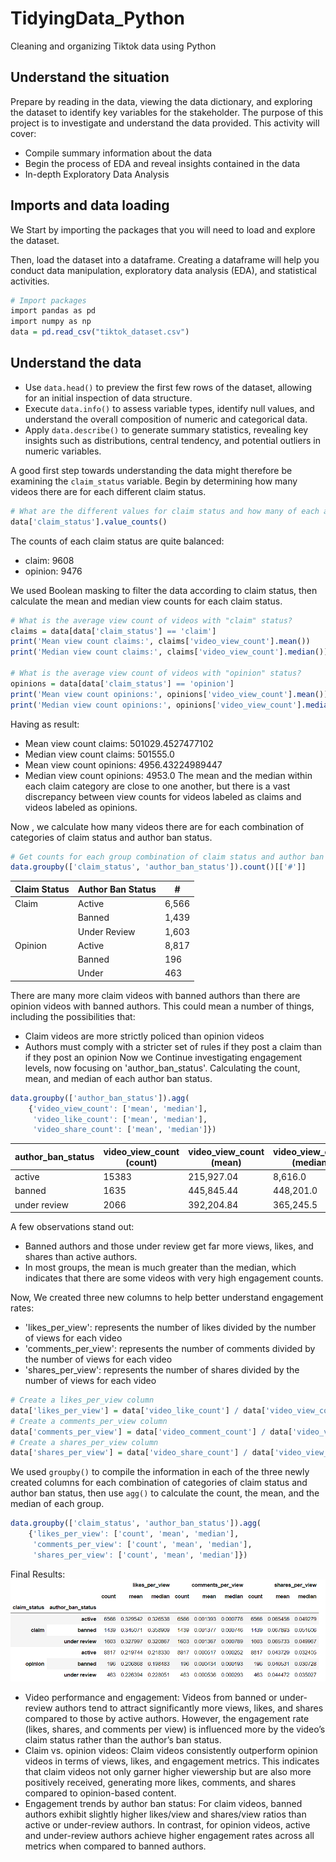 # TidyingData_Python
Cleaning and organizing Tiktok data using Python
## Understand the situation
Prepare by reading in the data, viewing the data dictionary, and exploring the dataset to identify key variables for the stakeholder.
The purpose of this project is to investigate and understand the data provided. This activity will cover:
- Compile summary information about the data
- Begin the process of EDA and reveal insights contained in the data
- In-depth Exploratory Data Analysis
## Imports and data loading
We Start by importing the packages that you will need to load and explore the dataset.

Then, load the dataset into a dataframe. Creating a dataframe will help you conduct data manipulation, exploratory data analysis (EDA), and statistical activities.
```r
# Import packages
import pandas as pd
import numpy as np
data = pd.read_csv("tiktok_dataset.csv")
```
## Understand the data
- Use `data.head()` to preview the first few rows of the dataset, allowing for an initial inspection of data structure.
- Execute `data.info()` to assess variable types, identify null values, and understand the overall composition of numeric and categorical data.
- Apply `data.describe()` to generate summary statistics, revealing key insights such as distributions, central tendency, and potential outliers in numeric variables.

A good first step towards understanding the data might therefore be examining the `claim_status` variable. Begin by determining how many videos there are for each different claim status.
```r
# What are the different values for claim status and how many of each are in the data?
data['claim_status'].value_counts()
```
The counts of each claim status are quite balanced:
- claim:      9608
- opinion:    9476

We used Boolean masking to filter the data according to claim status, then calculate the mean and median view counts for each claim status.
```r
# What is the average view count of videos with "claim" status?
claims = data[data['claim_status'] == 'claim']
print('Mean view count claims:', claims['video_view_count'].mean())
print('Median view count claims:', claims['video_view_count'].median())

# What is the average view count of videos with "opinion" status?
opinions = data[data['claim_status'] == 'opinion']
print('Mean view count opinions:', opinions['video_view_count'].mean())
print('Median view count opinions:', opinions['video_view_count'].median())
```
Having as result:
- Mean view count claims: 501029.4527477102
- Median view count claims: 501555.0
- Mean view count opinions: 4956.43224989447
- Median view count opinions: 4953.0
The mean and the median within each claim category are close to one another, but there is a vast discrepancy between view counts for videos labeled as claims and videos labeled as opinions.

Now , we calculate how many videos there are for each combination of categories of claim status and author ban status.
```r
# Get counts for each group combination of claim status and author ban status
data.groupby(['claim_status', 'author_ban_status']).count()[['#']]
```
| Claim Status | Author Ban Status | #     |
|--------------|-------------------|-------|
| Claim        | Active             | 6,566 |
|              | Banned             | 1,439 |
|              | Under Review       | 1,603 |
| Opinion      | Active             | 8,817 |
|              | Banned             | 196   |
|              | Under              | 463   |  

There are many more claim videos with banned authors than there are opinion videos with banned authors. This could mean a number of things, including the possibilities that:
- Claim videos are more strictly policed than opinion videos
- Authors must comply with a stricter set of rules if they post a claim than if they post an opinion
Now we Continue investigating engagement levels, now focusing on 'author_ban_status'. Calculating the count, mean, and median of each author ban status.
```r
data.groupby(['author_ban_status']).agg(
    {'video_view_count': ['mean', 'median'],
     'video_like_count': ['mean', 'median'],
     'video_share_count': ['mean', 'median']})
```
| author_ban_status | video_view_count (count) | video_view_count (mean) | video_view_count (median) | video_like_count (count) | video_like_count (mean) | video_like_count (median) | video_share_count (count) | video_share_count (mean) | video_share_count (median) |
|-------------------|--------------------------|-------------------------|---------------------------|--------------------------|-------------------------|---------------------------|---------------------------|--------------------------|----------------------------|
| active            | 15383                    | 215,927.04               | 8,616.0                   | 15383                    | 71,036.53               | 2,222.0                   | 15383                     | 14,111.47                | 437.0                      |
| banned            | 1635                     | 445,845.44               | 448,201.0                 | 1635                     | 153,017.24              | 105,573.0                 | 1635                      | 29,998.94                | 14,468.0                   |
| under review      | 2066                     | 392,204.84               | 365,245.5                 | 2066                     | 128,718.05              | 71,204.5                  | 2066                      | 25,774.70                | 9,444.0                    |

A few observations stand out:
- Banned authors and those under review get far more views, likes, and shares than active authors.
- In most groups, the mean is much greater than the median, which indicates that there are some videos with very high engagement counts.

Now, We created three new columns to help better understand engagement rates:
- 'likes_per_view': represents the number of likes divided by the number of views for each video
- 'comments_per_view': represents the number of comments divided by the number of views for each video
- 'shares_per_view': represents the number of shares divided by the number of views for each video
```r
# Create a likes_per_view column
data['likes_per_view'] = data['video_like_count'] / data['video_view_count']
# Create a comments_per_view column
data['comments_per_view'] = data['video_comment_count'] / data['video_view_count']
# Create a shares_per_view column
data['shares_per_view'] = data['video_share_count'] / data['video_view_count']
```
We used `groupby()` to compile the information in each of the three newly created columns for each combination of categories of claim status and author ban status, then use `agg()` to calculate the count, the mean, and the median of each group.
```r
data.groupby(['claim_status', 'author_ban_status']).agg(
    {'likes_per_view': ['count', 'mean', 'median'],
     'comments_per_view': ['count', 'mean', 'median'],
     'shares_per_view': ['count', 'mean', 'median']})
```
Final Results:
![Alt text](https://github.com/FrankCoRa/TidyingData_Python/blob/main/tidying_results.png)
- Video performance and engagement: Videos from banned or under-review authors tend to attract significantly more views, likes, and shares compared to those by active authors. However, the engagement rate (likes, shares, and comments per view) is influenced more by the video’s claim status rather than the author’s ban status.
- Claim vs. opinion videos: Claim videos consistently outperform opinion videos in terms of views, likes, and engagement metrics. This indicates that claim videos not only garner higher viewership but are also more positively received, generating more likes, comments, and shares compared to opinion-based content.
- Engagement trends by author ban status: For claim videos, banned authors exhibit slightly higher likes/view and shares/view ratios than active or under-review authors. In contrast, for opinion videos, active and under-review authors achieve higher engagement rates across all metrics when compared to banned authors.
